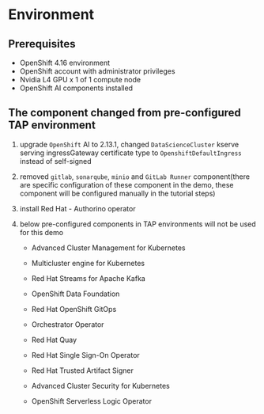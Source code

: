 # Environment

## Prerequisites

- OpenShift 4.16 environment
- OpenShift account with administrator privileges
- Nvidia L4 GPU x 1 of 1 compute node
- OpenShift AI components installed

## The component changed from pre-configured TAP environment

1. upgrade `OpenShift` AI to 2.13.1, changed `DataScienceCluster` kserve serving ingressGateway certificate type to `OpenshiftDefaultIngress` instead  of self-signed

2. removed `gitlab`, `sonarqube`, `minio`  and `GitLab Runner` component(there are specific configuration of these component in the demo, these component will be configured manually in the tutorial steps)

3. install Red Hat - Authorino operator

4. below pre-configured components in TAP environments will not be used for this demo

   - Advanced Cluster Management for Kubernetes

   - Multicluster engine for Kubernetes

   - Red Hat Streams for Apache Kafka

   - OpenShift Data Foundation

   - Red Hat OpenShift GitOps

   - Orchestrator Operator

   - Red Hat Quay

   - Red Hat Single Sign-On Operator

   - Red Hat Trusted Artifact Signer

   - Advanced Cluster Security for Kubernetes

   - OpenShift Serverless Logic Operator

